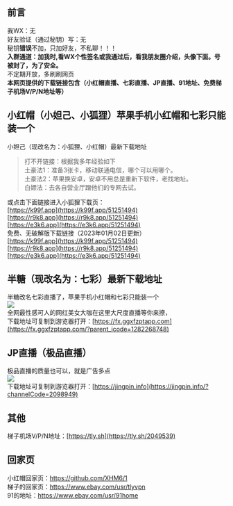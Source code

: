 ## 前言
我WX：无  
好友验证（通过秘钥）写：无  
秘钥**错误**不加，只加好友，不私聊！！！  
**入群通道：加我时,看WX个性签名或我通过后，看我朋友圈介绍，头像下面。号被封了，为了安全。**   
不定期开放，多刷刷网页        
**本网页提供的下载链接包含（小红帽直播、七彩直播、JP直播、91地址、免费梯子机场V/P/N地址等）**   
## 小红帽（小妲己、小狐狸）苹果手机小红帽和七彩只能装一个
小妲己（现改名为：小狐狸、小红帽）最新下载地址  

>打不开链接：根据我多年经验如下   
土豪法1：准备3张卡，移动联通电信，哪个可以用哪个。  
土豪法2：苹果换安卓，安卓不用总是重新下软件，老找地址。  
白嫖法：去各自营业厅蹭他们的专网去试。  

或点击下面链接进入小狐狸下载页：   
[https://k99f.app](https://k99f.app/51251494)  
[https://r9k8.app](https://r9k8.app/51251494)  
[https://e3k6.app](https://e3k6.app/51251494)   
免费、无破解版下载链接（2023年01月02日更新）   
[https://k99f.app](https://k99f.app/51251494)  
[https://r9k8.app](https://r9k8.app/51251494)  
[https://e3k6.app](https://e3k6.app/51251494)   



## 半糖（现改名为：七彩）最新下载地址  
半糖改名七彩直播了，苹果手机小红帽和七彩只能装一个  
<img src="https://github.com/xhm26/2/blob/main/108.jpg" />  
全网最性感可人的网红美女大咖在这里大尺度直播等你来撩，  
下载地址可复制到游览器打开：[https://fx.ggxfzptapp.com](https://fx.ggxfzptapp.com/?parent_icode=1282268748)  
## JP直播（极品直播）  
极品直播的质量也可以，就是广告多点  
<img src="https://github.com/cc10240/1/blob/main/109.jpg" />  
下载地址可复制到游览器打开：[https://jingpin.info](https://jingpin.info/?channelCode=2098949)    
## 其他  
梯子机场V/P/N地址：[https://tly.sh](https://tly.sh/2049539)   
## 回家页
小红帽回家页：https://github.com/XHM6/1  
梯子的回家页：https://www.ebay.com/usr/tlyvpn  
91的地址：https://www.ebay.com/usr/91home  

